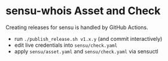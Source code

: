 # sensu-whois Asset and Check

Creating releases for sensu is handled by GitHub Actions.

- run `./publish_release.sh v1.x.y` (and commit interactively)
- edit live credentials into `sensu/check.yaml`
- apply `sensu/asset.yaml` and `sensu/check.yaml` via sensuctl
